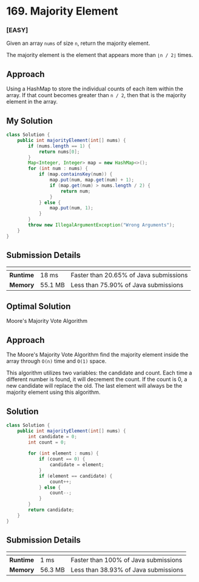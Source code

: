 # 169. Majority Element

### [**EASY**]

Given an array `nums` of size `n`, return the majority element.

The majority element is the element that appears more than `⌊n / 2⌋` times. 


## Approach

Using a HashMap to store the individual counts of each item within the array. If that
count becomes greater than `n / 2`, then that is the majority element in the array. 

## My Solution

````java
class Solution {
    public int majorityElement(int[] nums) {
        if (nums.length == 1) {
            return nums[0];
        }
        Map<Integer, Integer> map = new HashMap<>();
        for (int num : nums) {
            if (map.containsKey(num)) {
                map.put(num, map.get(num) + 1);
                if (map.get(num) > nums.length / 2) {
                    return num;
                }
            } else {
                map.put(num, 1);
            }
        }
        throw new IllegalArgumentException("Wrong Arguments");
    }
}
````

## Submission Details

| <!-- -->    | <!-- --> | <!-- -->                               |
|-------------|----------|----------------------------------------|
| **Runtime** | 18 ms    | Faster than 20.65% of Java submissions | 
| **Memory**  | 55.1 MB  | Less than 75.90% of Java submissions   |


## Optimal Solution

Moore's Majority Vote Algorithm 

## Approach

The Moore's Majority Vote Algorithm find the majority element inside the array through 
`O(n)` time and `O(1)` space. 

This algorithm utilizes two variables: the candidate and count. Each time a different 
number is found, it will decrement the count. If the count is 0, a new candidate will
replace the old. The last element will always be the majority element using this 
algorithm. 

## Solution

````java
class Solution {
    public int majorityElement(int[] nums) {
        int candidate = 0; 
        int count = 0; 
        
        for (int element : nums) {
            if (count == 0) {
                candidate = element; 
            }
            if (element == candidate) {
                count++; 
            } else {
                count--; 
            }
        }
        return candidate; 
    }
}
````

## Submission Details

| <!-- -->    | <!-- --> | <!-- -->                             |
|-------------|----------|--------------------------------------|
| **Runtime** | 1 ms     | Faster than 100% of Java submissions | 
| **Memory**  | 56.3 MB  | Less than 38.93% of Java submissions |








